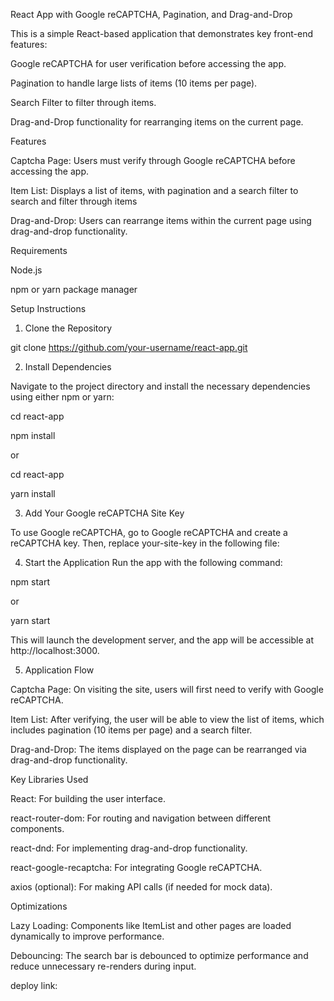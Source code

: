 React App with Google reCAPTCHA, Pagination, and Drag-and-Drop


This is a simple React-based application that demonstrates key front-end features:


Google reCAPTCHA for user verification before accessing the app.


Pagination to handle large lists of items (10 items per page).


Search Filter to filter through items.


Drag-and-Drop functionality for rearranging items on the current page.


Features


Captcha Page: Users must verify through Google reCAPTCHA before accessing the app.


Item List: Displays a list of items, with pagination and a search filter to search and filter through items


Drag-and-Drop: Users can rearrange items within the current page using drag-and-drop functionality.


Requirements

Node.js 


npm or yarn package manager


Setup Instructions


1. Clone the Repository

git clone https://github.com/your-username/react-app.git


2. Install Dependencies


Navigate to the project directory and install the necessary dependencies using either npm or yarn:

cd react-app


npm install

or


cd react-app


yarn install


3. Add Your Google reCAPTCHA Site Key


To use Google reCAPTCHA, go to Google reCAPTCHA and create a reCAPTCHA key. Then, replace your-site-key in the following file:


<ReCAPTCHA sitekey="your-site-key" onChange={handleVerify} />


4. Start the Application
Run the app with the following command:


npm start

or

yarn start


This will launch the development server, and the app will be accessible at http://localhost:3000.

5. Application Flow


Captcha Page: On visiting the site, users will first need to verify with Google reCAPTCHA.


Item List: After verifying, the user will be able to view the list of items, which includes pagination (10 items per page) and a search filter.


Drag-and-Drop: The items displayed on the page can be rearranged via drag-and-drop functionality.


Key Libraries Used


React: For building the user interface.


react-router-dom: For routing and navigation between different components.


react-dnd: For implementing drag-and-drop functionality.


react-google-recaptcha: For integrating Google reCAPTCHA.


axios (optional): For making API calls (if needed for mock data).


Optimizations


Lazy Loading: Components like ItemList and other pages are loaded dynamically to improve performance.


Debouncing: The search bar is debounced to optimize performance and reduce unnecessary re-renders during input.


deploy link:

